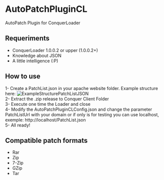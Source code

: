 # AutoPatchPluginCL
AutoPatch Plugin for ConquerLoader

## Requeriments
- ConquerLoader 1.0.0.2 or upper (1.0.0.2+)
- Knowledge about JSON
- A little intelligence (:P)

## How to use
1- Create a PatchList.json in your apache website folder. Example structure here: ![ExampleStructurePatchListJSON](https://i.ibb.co/Lvn71Lv/125979718-3472153672831781-1826451695129960471-n.jpg)\
2- Extract the .zip release to Conquer Client Folder\
3- Execute one time the Loader and close\
4- Modify the AutoPatchPluginCLConfig.json and change the parameter PatchListUrl with your domain or if only is for testing you can use localhost, exemple: http://localhost/PatchList.json
\
5- All ready!

## Compatible patch formats
- Rar
- Zip
- 7-Zip
- GZip
- Tar
